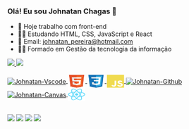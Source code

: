 ### Olá! Eu sou Johnatan Chagas 👋

- 💼 Hoje trabalho com front-end
- 👨‍🎓 Estudando HTML, CSS, JavaScript e React
- 💬 Email: johnatan_pereira@hotmail.com
- 👨‍🎓 Formado em Gestão da tecnologia da informação


<a href="https://github.com/JohnatanChagas">
  <img height="180em" src="https://github-readme-stats.vercel.app/api?username=JohnatanChagas&show_icons=true&theme=cobalt&include_all_commits=true&count_private=true"/>
  <img height="180em" src="https://github-readme-stats.vercel.app/api/top-langs/?username=JohnatanChagas&layout=compact&langs_count=7&theme=cobalt"/>
</div>

<div style="display: inline_block"><br>
  
  <img align="center" alt="Johnatan-Vscode" height="30" width="40" src="https://cdn.jsdelivr.net/gh/devicons/devicon/icons/vscode/vscode-original.svg" />
  <img align="center" alt="Johnatan-HTML" height="30" width="40" src="https://raw.githubusercontent.com/devicons/devicon/master/icons/html5/html5-original.svg">
  <img align="center" alt="Johnatan-CSS" height="30" width="40" src="https://raw.githubusercontent.com/devicons/devicon/master/icons/css3/css3-original.svg">
  <img align="center" alt="Johnatan-Js" height="30" width="40" src="https://raw.githubusercontent.com/devicons/devicon/master/icons/javascript/javascript-plain.svg">
  <img align="center" alt="Johnatan-Github" height="30" width="40" src="https://cdn.jsdelivr.net/gh/devicons/devicon/icons/github/github-original.svg" />
  <img align="center" alt="Johnatan-Canvas" height="30" width="40" src="https://cdn.jsdelivr.net/gh/devicons/devicon/icons/canva/canva-original.svg" />
  <img align="center" alt="Johnatan-React" height="30" width="40" src="https://raw.githubusercontent.com/devicons/devicon/master/icons/react/react-original.svg">
  
 </div>
 
 ##

<div> 
  <a href="https://www.linkedin.com/in/johnatan-chagas-4843b8201/" target="_blank"><img src="https://img.shields.io/badge/-LinkedIn-%230077B5?style=for-the-badge&logo=linkedin&logoColor=white" target="_blank"></a> 
   <a href="https://www.instagram.com/johnatanchagass/" target="_blank"><img src="https://img.shields.io/badge/-Instagram-%23E4405F?style=for-the-badge&logo=instagram&logoColor=white" target="_blank"></a>
     <a href = "mailto:johnchagaschagas@gmail.com"><img src="https://img.shields.io/badge/-Gmail-%23333?style=for-the-badge&logo=gmail&logoColor=white" target="_blank"></a>
  <a href="https://www.youtube.com/channel/UCmo2D_RYC3axkc2lQu95jdQ" target="_blank"><img src="https://img.shields.io/badge/YouTube-FF0000?style=for-the-badge&logo=youtube&logoColor=white" target="_blank"></a>


  
</div>

